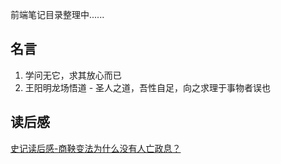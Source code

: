 前端笔记目录整理中......

## 名言
1. 学问无它，求其放心而已
2. 王阳明龙场悟道 - 圣人之道，吾性自足，向之求理于事物者误也

## 读后感
[史记读后感-商鞅变法为什么没有人亡政息？](./读后感/史记读后感-商鞅变法为什么没有人亡政息)